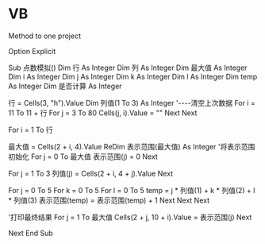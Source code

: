 VB
==

Method to one project

Option Explicit

Sub 点数模拟()
Dim 行 As Integer
Dim 列 As Integer
Dim 最大值 As Integer
Dim i As Integer
Dim j As Integer
Dim k As Integer
Dim l As Integer
Dim temp As Integer
Dim 是否计算 As Integer


行 = Cells(3, "h").Value
Dim 列值(1 To 3) As Integer
'----清空上次数据
 For i = 11 To 11 + 行
  For j = 3 To 80
   Cells(j, i).Value = ""
 Next
Next

For i = 1 To 行

最大值 = Cells(2 + i, 4).Value
ReDim 表示范围(最大值) As Integer
'将表示范围初始化
For j = 0 To 最大值
表示范围(j) = 0
Next

For j = 1 To 3
列值(j) = Cells(2 + i, 4 + j).Value
Next

For j = 0 To 5
 For k = 0 To 5
  For l = 0 To 5
    temp = j * 列值(1) + k * 列值(2) + l * 列值(3)
    表示范围(temp) = 表示范围(temp) + 1
  Next
Next
Next


'打印最终结果
 For j = 1 To 最大值
  Cells(2 + j, 10 + i).Value = 表示范围(j)
 Next
 
Next
End Sub
